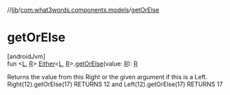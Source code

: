 //[lib](../../index.md)/[com.what3words.components.models](index.md)/[getOrElse](get-or-else.md)

# getOrElse

[androidJvm]\
fun <[L](get-or-else.md), [R](get-or-else.md)> [Either](-either/index.md)<[L](get-or-else.md), [R](get-or-else.md)>.[getOrElse](get-or-else.md)(value: [R](get-or-else.md)): [R](get-or-else.md)

Returns the value from this Right or the given argument if this is a Left. Right(12).getOrElse(17) RETURNS 12 and Left(12).getOrElse(17) RETURNS 17
